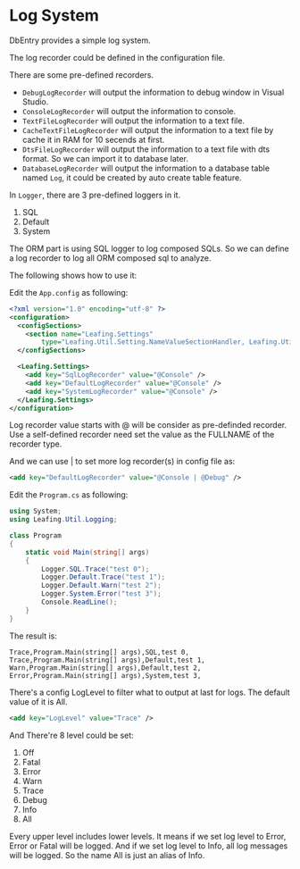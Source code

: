 Log System
==========

DbEntry provides a simple log system.

The log recorder could be defined in the configuration file.

There are some pre-defined recorders.
* ``DebugLogRecorder`` will output the information to debug window in Visual Studio.
* ``ConsoleLogRecorder`` will output the information to console.
* ``TextFileLogRecorder`` will output the information to a text file.
* ``CacheTextFileLogRecorder`` will output the information to a text file by cache it in RAM for 10 secends at first.
* ``DtsFileLogRecorder`` will output the information to a text file with dts format. So we can import it to database later.
* ``DatabaseLogRecorder`` will output the information to a database table named ``Log``, it could be created by auto create table feature.

In ``Logger``, there are 3 pre-defined loggers in it. 

1. SQL
2. Default
3. System

The ORM part is using SQL logger to log composed SQLs. So we can define a log recorder to log all ORM composed sql to analyze.

The following shows how to use it:

Edit the ``App.config`` as following:

````xml
<?xml version="1.0" encoding="utf-8" ?>
<configuration>
  <configSections>
    <section name="Leafing.Settings"
        type="Leafing.Util.Setting.NameValueSectionHandler, Leafing.Util" />
  </configSections>

  <Leafing.Settings>
    <add key="SqlLogRecorder" value="@Console" />
    <add key="DefaultLogRecorder" value="@Console" />
    <add key="SystemLogRecorder" value="@Console" />
  </Leafing.Settings>
</configuration>
````

Log recorder value starts with @ will be consider as pre-definded recorder. Use a self-defined recorder need set the value as the FULLNAME of the recorder type.

And we can use | to set more log recorder(s) in config file as:

````xml
<add key="DefaultLogRecorder" value="@Console | @Debug" />
````

Edit the ``Program.cs`` as following:

````c#
using System;
using Leafing.Util.Logging;

class Program
{
    static void Main(string[] args)
    {
        Logger.SQL.Trace("test 0");
        Logger.Default.Trace("test 1");
        Logger.Default.Warn("test 2");
        Logger.System.Error("test 3");
        Console.ReadLine();
    }
}
````

The result is:

````
Trace,Program.Main(string[] args),SQL,test 0,
Trace,Program.Main(string[] args),Default,test 1,
Warn,Program.Main(string[] args),Default,test 2,
Error,Program.Main(string[] args),System,test 3,
````

There's a config LogLevel to filter what to output at last for logs. The default value of it is All.

````xml
<add key="LogLevel" value="Trace" />
````

And There're 8 level could be set:

1. Off
2. Fatal
3. Error
4. Warn
5. Trace
6. Debug
7. Info
8. All

Every upper level includes lower levels. It means if we set log level to Error, Error or Fatal will be logged. And if we set log level to Info, all log messages will be logged. So the name All is just an alias of Info.
